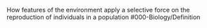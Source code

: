 How features of the environment apply a selective force on the reproduction of individuals in a population
#000-Biology/Definition 